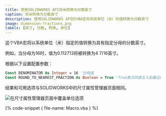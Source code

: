 ```yaml
---
title: 使用SOLIDWORKS API将米转换为分数英寸
caption: 将米转换为分数英寸
description: 使用SOLIDWORKS API的VBA宏将系统单位（米）的值转换为分数英寸
image: dimension-fractions.png
labels: [英寸, 分数, 转换, 单位]
---
```

这个VBA宏将以系统单位（米）指定的值转换为具有指定分母的分数英寸。

例如，当分母为16时，值为0.112713将被转换为4 7/16英寸。

根据以下设置配置参数：

~~~ vb
Const DENOMINATOR As Integer = 16 '分母值
Const ROUND_TO_NEAREST_FRACTION As Boolean = True 'True表示四舍五入到最近的分数，False表示不进行四舍五入
~~~

结果和可用选项与SOLIDWORKS中的尺寸属性管理器页面相同。

![在尺寸属性管理器页面中覆盖单位选项](dimension-fractions.png)

{% code-snippet { file-name: Macro.vba } %}